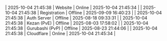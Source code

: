 | 2025-10-04 21:45:38 | Website | Online | 2025-10-04 21:45:34 |
| 2025-10-04 21:45:38 | Registration | Offline | 2025-09-09 16:40:23 |
| 2025-10-04 21:45:38 | Auth Server | Offline | 2025-08-18 09:33:31 |
| 2025-10-04 21:45:38 | Kezan (PvE) | Offline | 2025-08-03 17:58:02 |
| 2025-10-04 21:45:38 | Gurubashi (PvP) | Offline | 2025-08-23 21:44:06 |
| 2025-10-04 21:45:38 | Cloudflare | Online | 2025-10-04 21:45:34 |
